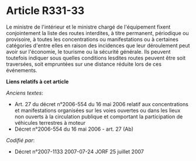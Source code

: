 # Article R331-33

Le ministre de l'intérieur et le ministre chargé de l'équipement fixent conjointement la liste des routes interdites, à titre
permanent, périodique ou provisoire, à toutes les concentrations ou manifestations ou à certaines catégories d'entre elles en
raison des incidences que leur déroulement peut avoir sur l'économie, le tourisme ou la sécurité générale. Ils peuvent
toutefois indiquer sous quelles conditions lesdites routes peuvent être soit traversées, soit empruntées sur une distance
réduite lors de ces événements.

**Liens relatifs à cet article**

_Anciens textes_:

  - Art. 27 du décret n°2006-554 du 16 mai 2006 relatif aux concentrations et manifestations organisées sur les voies ouvertes ou dans les lieux non ouverts à la circulation publique et comportant la participation de véhicules terrestres à moteur
  - Décret n°2006-554 du 16 mai 2006 - art. 27 (Ab)

_Codifié par_:

  - Décret n°2007-1133 2007-07-24 JORF 25 juillet 2007
